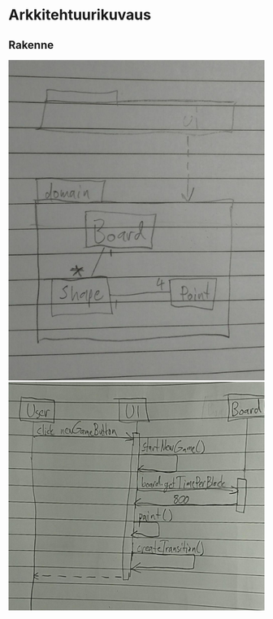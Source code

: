 # Arkkitehtuurikuvaus

## Rakenne

<img src="https://github.com/luxville/ot-harjoitustyo/blob/master/dokumentaatio/kuvat/luokka_pakkauskaavio.jpg">

<img src="https://github.com/luxville/ot-harjoitustyo/blob/master/dokumentaatio/kuvat/sekvenssikaavio_uusi_peli.jpg">
